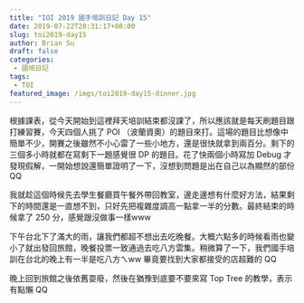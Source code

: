 ```yaml
---
title: "IOI 2019 國手培訓日記 Day 15"
date: 2019-07-22T20:31:17+08:00
slug: toi2019-day15
author: Brian Su
draft: false
categories:
 - 國培日記
tags:
 - TOI
featured_image: /imgs/toi2019-day15-dinner.jpg
---
```


根據課表，從今天開始到這裡拜天培訓結束都沒課了，所以應該就是每天刷題目跟打練習賽，今天四個人挑了 POI （波蘭資奧）的題目來打。這場的題目比想像中簡單不少，開賽之後雖然不小心雷了一些小地方，還是很快就拿到兩百分。剩下的三個多小時就都在寫剩下一題感覺很 DP 的題目。花了快兩個小時寫加 Debug 才發現假解，一開始想說還簡單證明了一下，沒想到問題是出在自己以為顯然的部份 QQ

我就趁這個時候先去學生餐廳買午餐外帶回教室，邊走邊想有什麼好方法，結果剩下的時間還是一直想不到，只好先把複雜度調高一點拿一半的分數。最終結束的時候拿了 250 分，感覺跟沒做事一樣www

下午台北下了滿大的雨，讓我們都超不想出去吃晚餐。大概六點多的時候看雨也變小了就出發回旅館，晚餐投票一致通過去吃八方雲集。稍微算了一下，我們國手培訓在台北的晚上有一半是吃八方ㄟww 畢竟要找到大家都接受的店超難的 QQ

晚上回到旅館之後依舊耍廢，然後在猶豫到底要不要來寫 Top Tree 的教學，表示有點懶 QQ
